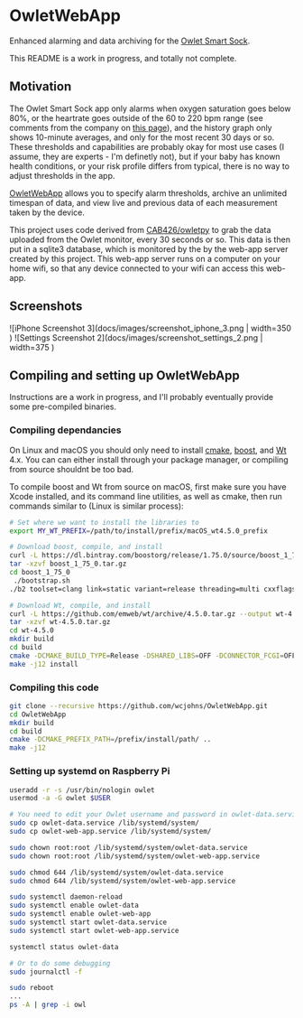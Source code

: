 # OwletWebApp
Enhanced alarming and data archiving for the [Owlet Smart Sock](https://owletcare.com).

This README is a work in progress, and totally not complete.

## Motivation
The Owlet Smart Sock app only alarms when oxygen saturation goes below 80%, or the heartrate goes outside of the 60 to 220 bpm range (see comments from the company on [this page](https://blog.owletcare.com/understanding-pulse-oximetry-and-how-owlet-uses-it/)),
and the history graph only shows 10-minute averages, and only for the most recent 30 days or so.
These thresholds and capabilities are probably okay for most use cases (I assume, they are experts - I'm definetly not), but if your baby has known health conditions, or your risk profile differs from typical, there is no way to adjust thresholds in the app.

[OwletWebApp](http://github.com/wcjohns/OwletWebApp) allows you to specify alarm thresholds, archive an unlimited timespan of data, and view live and previous data of each measurement taken by the device.

This project uses code derived from [CAB426/owletpy](https://github.com/CAB426/owletpy) to grab the data uploaded from the Owlet monitor, every 30 seconds or so.  This data is then put in a sqlite3 database, which is monitored by the by the web-app server created by this project.  This web-app server runs on a computer on your home wifi, so that any device connected to your wifi can access this web-app.


## Screenshots
![iPhone Screenshot 3](docs/images/screenshot_iphone_3.png  | width=350 )
![Settings Screenshot 2](docs/images/screenshot_settings_2.png | width=375 )


## Compiling and setting up OwletWebApp
Instructions are a work in progress, and I'll probably eventually provide some pre-compiled binaries.

### Compiling dependancies
On Linux and macOS you should only need to install [cmake](http://cmake.org), [boost](https://www.boost.org), and [Wt](https://www.webtoolkit.eu/wt/) 4.x.
You can can either install through your package manager, or compiling from source shouldnt be too bad.

To compile boost and Wt from source on macOS, first make sure you have Xcode installed, and its command line utilities, as well as cmake, then run commands similar to (Linux is similar process):
```bash
# Set where we want to install the libraries to
export MY_WT_PREFIX=/path/to/install/prefix/macOS_wt4.5.0_prefix

# Download boost, compile, and install
curl -L https://dl.bintray.com/boostorg/release/1.75.0/source/boost_1_75_0.tar.gz --output boost_1_75_0.tar.gz
tar -xzvf boost_1_75_0.tar.gz
cd boost_1_75_0
 ./bootstrap.sh
./b2 toolset=clang link=static variant=release threading=multi cxxflags="-std=c++11 -stdlib=libc++" linkflags="-std=c++11 -stdlib=libc++" --prefix=${MY_WT_PREFIX} -j12 install

# Download Wt, compile, and install
curl -L https://github.com/emweb/wt/archive/4.5.0.tar.gz --output wt-4.5.0.tar.gz
tar -xzvf wt-4.5.0.tar.gz
cd wt-4.5.0
mkdir build
cd build
cmake -DCMAKE_BUILD_TYPE=Release -DSHARED_LIBS=OFF -DCONNECTOR_FCGI=OFF -DBUILD_EXAMPLES=OFF -DBUILD_TESTS=OFF -DBoost_USE_STATIC_LIBS=ON -DCMAKE_PREFIX_PATH=${MY_WT_PREFIX} -DCMAKE_INSTALL_PREFIX=${MY_WT_PREFIX} -DCONFIGDIR=${MY_WT_PREFIX}/etc/etc -DCONFIGURATION=${MY_WT_PREFIX}/etc/wt/wt_config.xml -DWTHTTP_CONFIGURATION=${MY_WT_PREFIX}/etc/wt/wthttpd -DRUNDIR=${MY_WT_PREFIX}/var/run/wt  ..
make -j12 install
```

### Compiling this code
```bash
git clone --recursive https://github.com/wcjohns/OwletWebApp.git
cd OwletWebApp
mkdir build
cd build
cmake -DCMAKE_PREFIX_PATH=/prefix/install/path/ ..
make -j12
```


### Setting up systemd on Raspberry Pi

```bash
useradd -r -s /usr/bin/nologin owlet
usermod -a -G owlet $USER

# You need to edit your Owlet username and password in owlet-data.service
sudo cp owlet-data.service /lib/systemd/system/
sudo cp owlet-web-app.service /lib/systemd/system/

sudo chown root:root /lib/systemd/system/owlet-data.service
sudo chown root:root /lib/systemd/system/owlet-web-app.service

sudo chmod 644 /lib/systemd/system/owlet-data.service
sudo chmod 644 /lib/systemd/system/owlet-web-app.service

sudo systemctl daemon-reload
sudo systemctl enable owlet-data
sudo systemctl enable owlet-web-app
sudo systemctl start owlet-data.service
sudo systemctl start owlet-web-app.service

systemctl status owlet-data

# Or to do some debugging
sudo journalctl -f

sudo reboot
...
ps -A | grep -i owl
```

